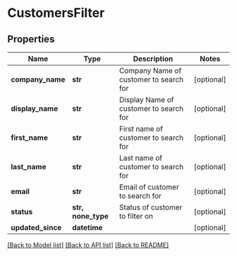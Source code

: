 # CustomersFilter


## Properties
Name | Type | Description | Notes
------------ | ------------- | ------------- | -------------
**company_name** | **str** | Company Name of customer to search for | [optional] 
**display_name** | **str** | Display Name of customer to search for | [optional] 
**first_name** | **str** | First name of customer to search for | [optional] 
**last_name** | **str** | Last name of customer to search for | [optional] 
**email** | **str** | Email of customer to search for | [optional] 
**status** | **str, none_type** | Status of customer to filter on | [optional] 
**updated_since** | **datetime** |  | [optional] 

[[Back to Model list]](../../README.md#documentation-for-models) [[Back to API list]](../../README.md#documentation-for-api-endpoints) [[Back to README]](../../README.md)


